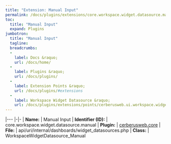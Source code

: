 ```yaml
---
title: "Extension: Manual Input"
permalink: /docs/plugins/extensions/core.workspace.widget.datasource.manual/
toc:
  title: "Manual Input"
  expand: Plugins
jumbotron:
  title: "Manual Input"
  tagline: 
  breadcrumbs:
  -
    label: Docs &raquo;
    url: /docs/home/
  -
    label: Plugins &raquo;
    url: /docs/plugins/
  -
    label: Extension Points &raquo;
    url: /docs/plugins/#extensions
  -
    label: Workspace Widget Datasource &raquo;
    url: /docs/plugins/extensions/points/cerberusweb.ui.workspace.widget.datasource/
---
```


|---
|-|-
| **Name:** | Manual Input
| **Identifier (ID):** | core.workspace.widget.datasource.manual
| **Plugin:** | [cerberusweb.core](/docs/plugins/cerberusweb.core/)
| **File:** | api/uri/internal/dashboards/widget_datasources.php
| **Class:** | WorkspaceWidgetDatasource_Manual

